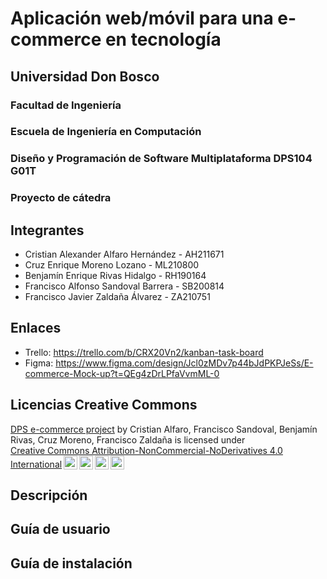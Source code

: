 # Aplicación web/móvil para una e-commerce en tecnología

## Universidad Don Bosco
### Facultad de Ingeniería
### Escuela de Ingeniería en Computación
### Diseño y Programación de Software Multiplataforma DPS104 G01T

### Proyecto de cátedra

## Integrantes
- Cristian Alexander Alfaro Hernández - AH211671
- Cruz Enrique Moreno Lozano - ML210800
- Benjamín Enrique Rivas Hidalgo - RH190164
- Francisco Alfonso Sandoval Barrera - SB200814
- Francisco Javier Zaldaña Álvarez - ZA210751

## Enlaces
- Trello: https://trello.com/b/CRX20Vn2/kanban-task-board
- Figma: https://www.figma.com/design/Jcl0zMDv7p44bJdPKPJeSs/E-commerce-Mock-up?t=QEg4zDrLPfaVvmML-0

## Licencias Creative Commons
<p xmlns:cc="http://creativecommons.org/ns#" xmlns:dct="http://purl.org/dc/terms/"><a property="dct:title" rel="cc:attributionURL" href="https://github.com/Franckalv/e-commerce-project">DPS e-commerce project</a> by <span property="cc:attributionName">Cristian Alfaro, Francisco Sandoval, Benjamín Rivas, Cruz Moreno, Francisco Zaldaña </span> is licensed under <a href="https://creativecommons.org/licenses/by-nc-nd/4.0/?ref=chooser-v1" target="_blank" rel="license noopener noreferrer" style="display:inline-block;">Creative Commons Attribution-NonCommercial-NoDerivatives 4.0 International<img style="height:22px!important;margin-left:3px;vertical-align:text-bottom;" src="https://mirrors.creativecommons.org/presskit/icons/cc.svg?ref=chooser-v1" alt=""><img style="height:22px!important;margin-left:3px;vertical-align:text-bottom;" src="https://mirrors.creativecommons.org/presskit/icons/by.svg?ref=chooser-v1" alt=""><img style="height:22px!important;margin-left:3px;vertical-align:text-bottom;" src="https://mirrors.creativecommons.org/presskit/icons/nc.svg?ref=chooser-v1" alt=""><img style="height:22px!important;margin-left:3px;vertical-align:text-bottom;" src="https://mirrors.creativecommons.org/presskit/icons/nd.svg?ref=chooser-v1" alt=""></a></p>


## Descripción


## Guía de usuario


## Guía de instalación
